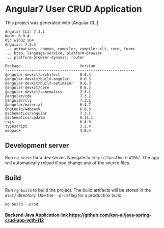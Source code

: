 # Angular7 User CRUD Application

This project was generated with [Angular CLI]

```
Angular CLI: 7.3.1
Node: 8.9.4
OS: win32 x64
Angular: 7.2.5
... animations, common, compiler, compiler-cli, core, forms
... http, language-service, platform-browser
... platform-browser-dynamic, router

Package                           Version
-----------------------------------------------------------
@angular-devkit/architect         0.6.3
@angular-devkit/build-angular     0.6.3
@angular-devkit/build-optimizer   0.6.3
@angular-devkit/core              0.6.3
@angular-devkit/schematics        7.3.1
@angular/cdk                      7.3.2
@angular/cli                      7.3.1
@angular/material                 6.4.7
@ngtools/webpack                  6.0.3
@schematics/angular               7.3.1
@schematics/update                0.13.1
rxjs                              6.4.0
typescript                        3.2.4
webpack                           4.8.3

```
## Development server

Run `ng serve` for a dev server. Navigate to `http://localhost:4200/`. The app will automatically reload if you change any of the source files.


## Build

Run `ng build` to build the project. The build artifacts will be stored in the `dist/` directory. Use the `--prod` flag for a production build.
```
ng build --prod
```

#### Backend Java Application link   https://github.com/ksn-ai/java-spring-crud-app-with-H2

